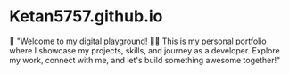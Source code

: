 # Ketan5757.github.io
🚀 "Welcome to my digital playground! 👨‍💻 This is my personal portfolio where I showcase my projects, skills, and journey as a developer. Explore my work, connect with me, and let's build something awesome together!"
